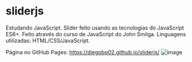 # sliderjs
Estudando JavaScript. Slider feito usando as tecnologias do JavaScript ES6+. Feito através do curso de JavaScript do John Smilga. Linguagens utilizadas: HTML/CSS/JavaScript.

Página no GitHub Pages: https://diegobp02.github.io/sliderjs/
![image](https://user-images.githubusercontent.com/103163622/184993767-a37cb381-ca29-4e9c-a2c1-9452cdf90d54.png)

